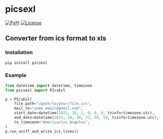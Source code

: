 # picsexl

[![PyPI](https://img.shields.io/pypi/v/picsexl?color=eb345b)](https://pypi.org/project/picsexl/)
[![License](https://img.shields.io/github/license/pog7x/picsexl?color=eb345b)](https://github.com/pog7x/picsexl/blob/master/LICENSE)

## Converter from ics format to xls

### Installation

```bash
pip install picsexl
```

### Example
```python
from datetime import datetime, timezone
from picsexl import PIcsExl

p = PIcsExl(
    file_path="/path/to/your/file.ics",
    mail_to="some.email@gmail.com",
    start_date=datetime(2022, 10, 1, 0, 0, 0, tzinfo=timezone.utc),
    end_date=datetime(2022, 10, 30, 23, 59, 59, tzinfo=timezone.utc),
    to_timezone="America/Los_Angeles",
)
p.run_sniff_and_write_ics_lines()
```